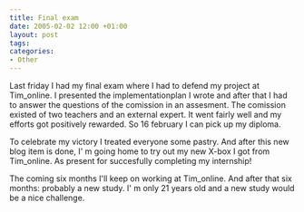 ```yaml
---
title: Final exam
date: 2005-02-02 12:00 +01:00
layout: post
tags:
categories:
- Other
---
```


Last friday I had my final exam  where I had to defend my project at Tim_online. I presented the implementationplan I wrote and after that I had to answer the questions of the comission in an assesment. The comission existed of two teachers and an external expert. 
It went fairly well and my efforts got positively rewarded. So 16 february I can pick up my diploma. 

To celebrate my victory I treated everyone some pastry. And after this new blog item is done, I' m going home to try out my new X-box I got from Tim_online. As present for succesfully completing my internship!

The coming six months I'll keep on working at Tim_online. And after that six months: probably a new study. I' m only 21 years old and a new study would be a nice challenge.